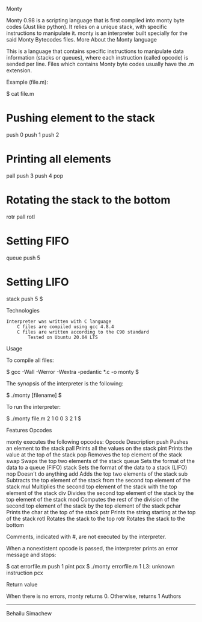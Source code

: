 Monty

Monty 0.98 is a scripting language that is first compiled into monty byte codes (Just like python). It relies on a unique stack, with specific instructions to manipulate it. monty is an interpreter built specially for the said Monty Bytecodes files.
More About the Monty language

This is a language that contains specific instructions to manipulate data information (stacks or queues), where each instruction (called opcode) is sended per line. Files which contains Monty byte codes usually have the .m extension.

Example (file.m):

$ cat file.m
# Pushing element to the stack
push 0
push 1
push 2
# Printing all elements
pall
push 3
push 4
pop
# Rotating the stack to the bottom
rotr
pall
rotl
# Setting FIFO
queue
push 5
# Setting LIFO
stack
push 5
$

Technologies

    Interpreter was written with C language
        C files are compiled using gcc 4.8.4
	    C files are written according to the C90 standard
	        Tested on Ubuntu 20.04 LTS

Usage

To compile all files:

$ gcc -Wall -Werror -Wextra -pedantic *.c -o monty
$

The synopsis of the interpreter is the following:

$ ./monty [filename]
$

To run the interpreter:

$ ./monty file.m
2
1
0
0
3
2
1
$

Features
Opcodes

monty executes the following opcodes:
Opcode 	       Description
push 	       Pushes an element to the stack
pall 	       Prints all the values on the stack
pint 	       Prints the value at the top of the stack
pop 	       Removes the top element of the stack
swap 	       Swaps the top two elements of the stack
queue 	       Sets the format of the data to a queue (FIFO)
stack 	       Sets the format of the data to a stack (LIFO)
nop 	       Doesn't do anything
add 	       Adds the top two elements of the stack
sub 	       Subtracts the top element of the stack from the second top element of the stack
mul 	       Multiplies the second top element of the stack with the top element of the stack
div 	       Divides the second top element of the stack by the top element of the stack
mod 	       Computes the rest of the division of the second top element of the stack by the top element of the stack
pchar 	       Prints the char at the top of the stack
pstr 	       Prints the string starting at the top of the stack
rotl 	       Rotates the stack to the top
rotr 	       Rotates the stack to the bottom

Comments, indicated with #, are not executed by the interpreter.

When a nonextistent opcode is passed, the interpreter prints an error message and stops:

$ cat errorfile.m
push 1
pint
pcx
$ ./monty errorfile.m
1
L3: unknown instruction pcx

Return value

When there is no errors, monty returns 0. Otherwise, returns 1
Authors
___________________________________________________________________________________________________________________
Behailu Simachew